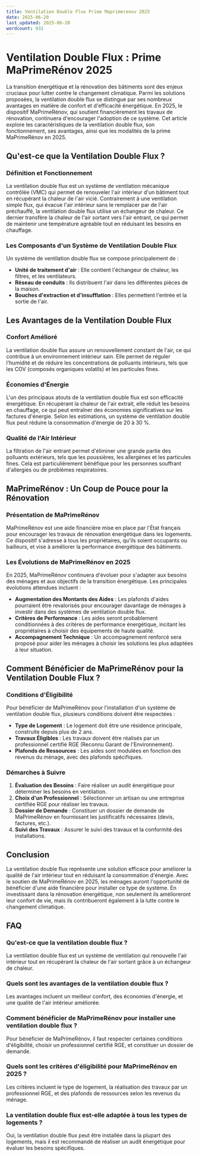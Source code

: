 ```yaml
---
title: Ventilation Double Flux Prime Maprimerenov 2025
date: 2025-06-20
last_updated: 2025-06-20
wordcount: 931
---
```


# Ventilation Double Flux : Prime MaPrimeRénov 2025

La transition énergétique et la rénovation des bâtiments sont des enjeux cruciaux pour lutter contre le changement climatique. Parmi les solutions proposées, la ventilation double flux se distingue par ses nombreux avantages en matière de confort et d'efficacité énergétique. En 2025, le dispositif MaPrimeRénov, qui soutient financièrement les travaux de rénovation, continuera d'encourager l'adoption de ce système. Cet article explore les caractéristiques de la ventilation double flux, son fonctionnement, ses avantages, ainsi que les modalités de la prime MaPrimeRénov en 2025.

## Qu'est-ce que la Ventilation Double Flux ?

### Définition et Fonctionnement

La ventilation double flux est un système de ventilation mécanique contrôlée (VMC) qui permet de renouveler l'air intérieur d'un bâtiment tout en récupérant la chaleur de l'air vicié. Contrairement à une ventilation simple flux, qui évacue l'air intérieur sans le remplacer par de l'air préchauffé, la ventilation double flux utilise un échangeur de chaleur. Ce dernier transfère la chaleur de l'air sortant vers l'air entrant, ce qui permet de maintenir une température agréable tout en réduisant les besoins en chauffage.

### Les Composants d'un Système de Ventilation Double Flux

Un système de ventilation double flux se compose principalement de :

- **Unité de traitement d'air** : Elle contient l'échangeur de chaleur, les filtres, et les ventilateurs.
- **Réseau de conduits** : Ils distribuent l'air dans les différentes pièces de la maison.
- **Bouches d'extraction et d'insufflation** : Elles permettent l'entrée et la sortie de l'air.

## Les Avantages de la Ventilation Double Flux

### Confort Amélioré

La ventilation double flux assure un renouvellement constant de l'air, ce qui contribue à un environnement intérieur sain. Elle permet de réguler l'humidité et de réduire les concentrations de polluants intérieurs, tels que les COV (composés organiques volatils) et les particules fines.

### Économies d'Énergie

L'un des principaux atouts de la ventilation double flux est son efficacité énergétique. En récupérant la chaleur de l'air extrait, elle réduit les besoins en chauffage, ce qui peut entraîner des économies significatives sur les factures d'énergie. Selon les estimations, un système de ventilation double flux peut réduire la consommation d'énergie de 20 à 30 %.

### Qualité de l'Air Intérieur

La filtration de l'air entrant permet d'éliminer une grande partie des polluants extérieurs, tels que les poussières, les allergènes et les particules fines. Cela est particulièrement bénéfique pour les personnes souffrant d'allergies ou de problèmes respiratoires.

## MaPrimeRénov : Un Coup de Pouce pour la Rénovation

### Présentation de MaPrimeRénov

MaPrimeRénov est une aide financière mise en place par l'État français pour encourager les travaux de rénovation énergétique dans les logements. Ce dispositif s'adresse à tous les propriétaires, qu'ils soient occupants ou bailleurs, et vise à améliorer la performance énergétique des bâtiments.

### Les Évolutions de MaPrimeRénov en 2025

En 2025, MaPrimeRénov continuera d'évoluer pour s'adapter aux besoins des ménages et aux objectifs de la transition énergétique. Les principales évolutions attendues incluent :

- **Augmentation des Montants des Aides** : Les plafonds d'aides pourraient être revalorisés pour encourager davantage de ménages à investir dans des systèmes de ventilation double flux.
- **Critères de Performance** : Les aides seront probablement conditionnées à des critères de performance énergétique, incitant les propriétaires à choisir des équipements de haute qualité.
- **Accompagnement Technique** : Un accompagnement renforcé sera proposé pour aider les ménages à choisir les solutions les plus adaptées à leur situation.

## Comment Bénéficier de MaPrimeRénov pour la Ventilation Double Flux ?

### Conditions d'Éligibilité

Pour bénéficier de MaPrimeRénov pour l'installation d'un système de ventilation double flux, plusieurs conditions doivent être respectées :

- **Type de Logement** : Le logement doit être une résidence principale, construite depuis plus de 2 ans.
- **Travaux Éligibles** : Les travaux doivent être réalisés par un professionnel certifié RGE (Reconnu Garant de l'Environnement).
- **Plafonds de Ressources** : Les aides sont modulées en fonction des revenus du ménage, avec des plafonds spécifiques.

### Démarches à Suivre

1. **Évaluation des Besoins** : Faire réaliser un audit énergétique pour déterminer les besoins en ventilation.
2. **Choix d'un Professionnel** : Sélectionner un artisan ou une entreprise certifiée RGE pour réaliser les travaux.
3. **Dossier de Demande** : Constituer un dossier de demande de MaPrimeRénov en fournissant les justificatifs nécessaires (devis, factures, etc.).
4. **Suivi des Travaux** : Assurer le suivi des travaux et la conformité des installations.

## Conclusion

La ventilation double flux représente une solution efficace pour améliorer la qualité de l'air intérieur tout en réduisant la consommation d'énergie. Avec le soutien de MaPrimeRénov en 2025, les ménages auront l'opportunité de bénéficier d'une aide financière pour installer ce type de système. En investissant dans la rénovation énergétique, non seulement ils amélioreront leur confort de vie, mais ils contribueront également à la lutte contre le changement climatique.

## FAQ

### Qu'est-ce que la ventilation double flux ?

La ventilation double flux est un système de ventilation qui renouvelle l'air intérieur tout en récupérant la chaleur de l'air sortant grâce à un échangeur de chaleur.

### Quels sont les avantages de la ventilation double flux ?

Les avantages incluent un meilleur confort, des économies d'énergie, et une qualité de l'air intérieur améliorée.

### Comment bénéficier de MaPrimeRénov pour installer une ventilation double flux ?

Pour bénéficier de MaPrimeRénov, il faut respecter certaines conditions d'éligibilité, choisir un professionnel certifié RGE, et constituer un dossier de demande.

### Quels sont les critères d'éligibilité pour MaPrimeRénov en 2025 ?

Les critères incluent le type de logement, la réalisation des travaux par un professionnel RGE, et des plafonds de ressources selon les revenus du ménage.

### La ventilation double flux est-elle adaptée à tous les types de logements ?

Oui, la ventilation double flux peut être installée dans la plupart des logements, mais il est recommandé de réaliser un audit énergétique pour évaluer les besoins spécifiques.